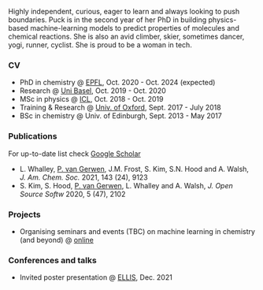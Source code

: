 Highly independent, curious, eager to learn and always looking to push boundaries. Puck is in the second year of her PhD in building physics-based machine-learning models to predict properties of molecules and chemical reactions. She is also an avid climber, skier, sometimes dancer, yogi, runner, cyclist. She is proud to be a woman in tech.

### CV 
- PhD in chemistry @ [EPFL](https://www.epfl.ch/labs/lcmd/), Oct. 2020 - Oct. 2024 (expected)
- Research @ [Uni Basel](https://www.chemspacelab.org/), Oct. 2019 - Oct. 2020
- MSc in physics @ [ICL](https://www.imperial.ac.uk/materials/research/tsm/), Oct. 2018 - Oct. 2019
- Training & Research @ [Univ. of Oxford](https://www.sabsr3.ox.ac.uk/home), Sept. 2017 - July 2018
- BSc in chemistry @ Univ. of Edinburgh, Sept. 2013 - May 2017

### Publications
For up-to-date list check [Google Scholar](https://scholar.google.com/citations?user=sU_tjS0AAAAJ&hl=en&oi=ao)
- L. Whalley, <u>P. van Gerwen</u>, J.M. Frost, S. Kim, S.N. Hood and A. Walsh, <i>J. Am. Chem. Soc.</i> 2021, 143 (24), 9123
- S. Kim, S. Hood, <u>P. van Gerwen</u>, L. Whalley and A. Walsh, <i> J. Open Source Softw</i> 2020, 5 (47), 2102

### Projects 
- Organising seminars and events (TBC) on machine learning in chemistry (and beyond) @ [online](https://www.epfl.ch/schools/sb/research/isic/news-events/machine-learning-seminars-che-651-spring/)

### Conferences and talks 
- Invited poster presentation @ [ELLIS](https://moleculediscovery.github.io/workshop2021/), Dec. 2021
